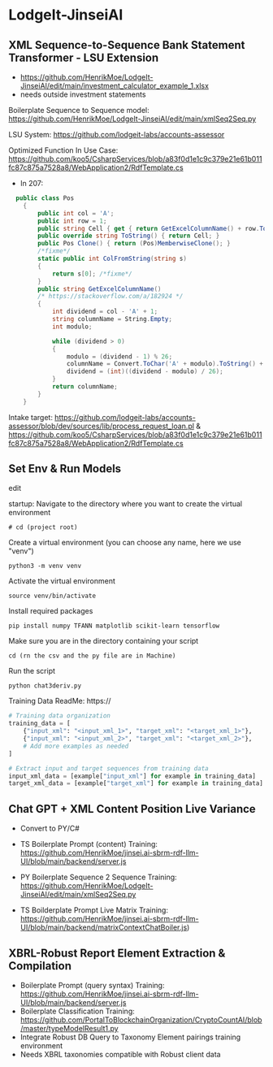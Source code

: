 # LodgeIt-JinseiAI

## XML Sequence-to-Sequence Bank Statement Transformer - LSU Extension

- https://github.com/HenrikMoe/LodgeIt-JinseiAI/edit/main/investment_calculator_example_1.xlsx
- needs outside investment statements

Boilerplate Sequence to Sequence model: https://github.com/HenrikMoe/LodgeIt-JinseiAI/edit/main/xmlSeq2Seq.py

LSU System: https://github.com/lodgeit-labs/accounts-assessor

Optimized Function In Use Case: https://github.com/koo5/CsharpServices/blob/a83f0d1e1c9c379e21e61b011fc87c875a7528a8/WebApplication2/RdfTemplate.cs 
-  ln 207:
```c#
  public class Pos
    {
        public int col = 'A';
        public int row = 1;
        public string Cell { get { return GetExcelColumnName() + row.ToString(); } }
        public override string ToString() { return Cell; }
        public Pos Clone() { return (Pos)MemberwiseClone(); }
        /*fixme*/
        static public int ColFromString(string s)
        {
            return s[0]; /*fixme*/
        }
        public string GetExcelColumnName()
        /* https://stackoverflow.com/a/182924 */
        {
            int dividend = col - 'A' + 1;
            string columnName = String.Empty;
            int modulo;

            while (dividend > 0)
            {
                modulo = (dividend - 1) % 26;
                columnName = Convert.ToChar('A' + modulo).ToString() + columnName;
                dividend = (int)((dividend - modulo) / 26);
            }
            return columnName;
        }
    }

```

Intake target: https://github.com/lodgeit-labs/accounts-assessor/blob/dev/sources/lib/process_request_loan.pl & https://github.com/koo5/CsharpServices/blob/a83f0d1e1c9c379e21e61b011fc87c875a7528a8/WebApplication2/RdfTemplate.cs

## Set Env & Run Models
edit

startup:
Navigate to the directory where you want to create the virtual environment
```linux
# cd (project root) 
```
Create a virtual environment (you can choose any name, here we use "venv")
```linux
python3 -m venv venv
```

Activate the virtual environment
```linux
source venv/bin/activate
```

Install required packages
```linux
pip install numpy TFANN matplotlib scikit-learn tensorflow
```

Make sure you are in the directory containing your script
```linux
cd (rn the csv and the py file are in Machine)
```
Run the script
```linux
python chat3deriv.py
```

Training Data ReadMe: https://

```python
# Training data organization
training_data = [
    {"input_xml": "<input_xml_1>", "target_xml": "<target_xml_1>"},
    {"input_xml": "<input_xml_2>", "target_xml": "<target_xml_2>"},
    # Add more examples as needed
]

# Extract input and target sequences from training data
input_xml_data = [example["input_xml"] for example in training_data]
target_xml_data = [example["target_xml"] for example in training_data]

```


## Chat GPT + XML Content Position Live Variance 

- Convert to PY/C#

- TS Boilerplate Prompt (content) Training: https://github.com/HenrikMoe/jinsei.ai-sbrm-rdf-llm-UI/blob/main/backend/server.js
- PY Boilerplate Sequence 2 Sequence Training: https://github.com/HenrikMoe/LodgeIt-JinseiAI/edit/main/xmlSeq2Seq.py
- TS Boilderplate Prompt Live Matrix Training: https://github.com/HenrikMoe/jinsei.ai-sbrm-rdf-llm-UI/blob/main/backend/matrixContextChatBoiler.js)

## XBRL-Robust Report Element Extraction & Compilation

- Boilerplate Prompt (query syntax) Training: https://github.com/HenrikMoe/jinsei.ai-sbrm-rdf-llm-UI/blob/main/backend/server.js
- Boilerplate Classification Training: https://github.com/PortalToBlockchainOrganization/CryptoCountAI/blob/master/typeModelResult1.py
- Integrate Robust DB Query to Taxonomy Element pairings training environment
- Needs XBRL taxonomies compatible with Robust client data

